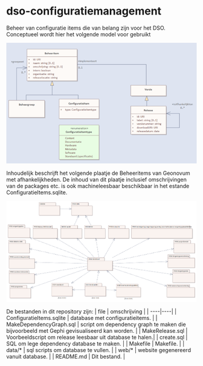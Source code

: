 # dso-configuratiemanagement
Beheer van configuratie items die van belang zijn voor het DSO. Conceptueel wordt hier het volgende model voor gebruikt

![UML](web/UML.png)

Inhoudelijk beschrijft het volgende plaatje de Beheeritems van Geonovum met afhankelijkheden. De inhoud van dit plaatje inclusief omschrijvingen van de packages etc. is ook machineleesbaar beschikbaar in het estande ConfiguratieItems.sqlite.

![Configuratieitems van Geonovum](web/Geonovum.png)

De bestanden in dit repository zijn:
|  file | omschrijving |
| ----|----|
| ConfiguratieItems.sqlite | database met configuratieitems. |
| MakeDependencyGraph.sql | script om dependency graph te maken die bijvoorbeeld met Gephi gevisualiseerd kan worden. |
| MakeRelease.sql | Voorbeeldscript om release leesbaar uit database te halen.|
| create.sql | SQL om lege dependency database te maken. |
| Makefile | Makefile. |
| data/*   | sql scripts om database te vullen. |
| web/*    | website gegenereerd vanuit database. |
| README.md | Dit bestand. |

